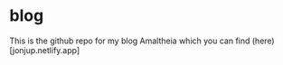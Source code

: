 # blog

This is the github repo for my blog Amaltheia which you can find (here) [jonjup.netlify.app]
